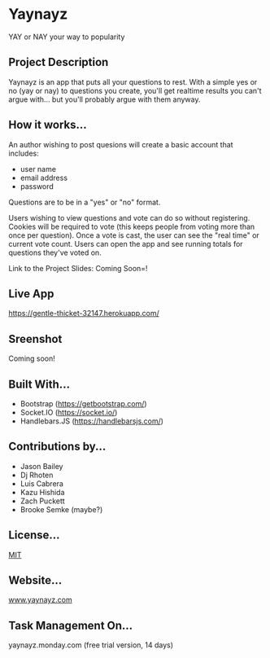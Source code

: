 # Yaynayz
YAY or NAY your way to popularity

## Project Description
Yaynayz is an app that puts all your questions to rest. With a simple yes or no (yay or nay) to questions you create, you'll get realtime results you can't argue with... but you'll probably argue with them anyway.

## How it works...
An author wishing to post quesions will create a basic account that includes:
* user name
* email address
* password

Questions are to be in a "yes" or "no" format.

Users wishing to view questions and vote can do so without registering. Cookies will be required to vote (this keeps people from voting more than once per question). Once a vote is cast, the user can see the "real time" or current vote count. Users can open the app and see running totals for questions they've voted on. 

Link to the Project Slides: Coming Soon=!

## Live App
https://gentle-thicket-32147.herokuapp.com/

## Sreenshot
Coming soon!

## Built With...
* Bootstrap  (https://getbootstrap.com/)
* Socket.IO (https://socket.io/)
* Handlebars.JS (https://handlebarsjs.com/)

## Contributions by...
* Jason Bailey
* Dj Rhoten 
* Luis Cabrera
* Kazu Hishida
* Zach Puckett
* Brooke Semke (maybe?)

## License...
[MIT](https://choosealicense.com/licenses/mit/)

## Website...
 www.yaynayz.com

## Task Management On...
yaynayz.monday.com (free trial version, 14 days)
